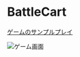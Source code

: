 # BattleCart

[ゲームのサンプルプレイ](https://likering.github.io/BattleCart_web/)

![ゲーム画面](readmeImg/jewelryHunter_portfolio.jpg)

